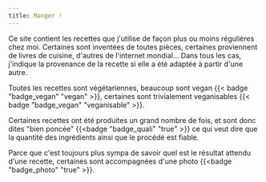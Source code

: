 ```yaml
---
title: Manger !
---
```


Ce site contient les recettes que j'utilise de façon plus ou moins régulières chez moi.
Certaines sont inventées de toutes pièces, certaines proviennent de livres de cuisine, d'autres de l'internet mondial… Dans tous les cas, j'indique la provenance de la recette si elle a été adaptée à partir d'une autre.

Toutes les recettes sont végétariennes, beaucoup sont vegan {{< badge "badge_vegan" "vegan" >}}, certaines sont trivialement veganisables {{< badge "badge_vegan" "veganisable" >}}.

Certaines recettes ont été produites un grand nombre de fois, et sont donc dites "bien poncée" {{<badge "badge_quali" "true" >}} ce qui veut dire que la quantité des ingrédients ainsi que le procédé est fiable.

Parce que c'est toujours plus sympa de savoir quel est le résultat attendu d'une recette, certaines sont accompagnées d'une photo {{<badge "badge_photo" "true" >}}.

